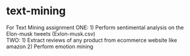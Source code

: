 # text-mining
For Text Mining assignment    ONE: 1) Perform sentimental analysis on the Elon-musk tweets (Exlon-musk.csv)   
TWO: 1) Extract reviews of any product from ecommerce website like amazon 2) Perform emotion mining
